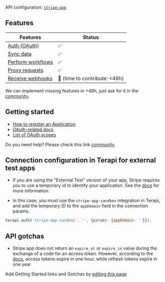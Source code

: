 API configuration: [`stripe-app`](https://terapi.dev/providers.yaml)

## Features

| Features | Status |
| - | - |
| [Auth (OAuth)](/integrate/guides/authorize-an-api) | ✅ |
| [Sync data](/integrate/guides/sync-data-from-an-api) | ✅ |
| [Perform workflows](/integrate/guides/perform-workflows-with-an-api) | ✅ |
| [Proxy requests](/integrate/guides/proxy-requests-to-an-api) | ✅ |
| [Receive webhooks](/integrate/guides/receive-webhooks-from-an-api) | 🚫 (time to contribute: &lt;48h) |

We can implement missing features in &lt;48h, just ask for it in the [community](https://terapi.dev/slack).

## Getting started

-   [How to register an Application](https://stripe.com/docs/stripe-apps)
-   [OAuth-related docs](https://stripe.com/docs/stripe-apps/api-authentication/oauth)
-   [List of OAuth scopes](https://stripe.com/docs/stripe-apps/reference/permissions)

Do you need help? Please check this link [community](https://terapi.dev/slack).

## Connection configuration in Terapi for external test apps

- If you are using the "External Test" version of your app, Stripe requires you to use a temporary id to identify your application. See the [docs](https://stripe.com/docs/stripe-apps/api-authentication/oauth#install-app) for more information.

- In this case, you must use the `stripe-app-sandbox` integration in Terapi, and add the temporary ID to the `appDomain` field in the connection params.

```js
terapi.auth('stripe-app-sandbox', '', {params: {appDomain: ''}});
```

## API gotchas

- Stripe app does not return an `expire_at` or `expire_in` value during the exchange of a code for an access token. However, according to the [docs](https://docs.stripe.com/stripe-apps/api-authentication/oauth#refresh-access-token), access tokens expire in one hour, while refresh tokens expire in one year

Add Getting Started links and Gotchas by [editing this page](https://github.com/terapihq/terapi/tree/master/docs-v2/integrations/all/stripe-app.mdx)